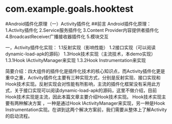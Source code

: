 # com.example.goals.hooktest
#Android插件化原理（一）Activity插件化
##前言
Android插件化原理：
1.Activity插件化
2.Service服务插件化
3.Content Provider内容提供者插件化
4.BroadcastReceiver广播接收器插件化
5.模块交互

一，Activity插件化实现：
1.1反射实现（影响性能）
1.2接口实现（可以阅读dynamic-load-apk的源码）
1.3Hook技术实现（主流技术，本demo实现）
1.3.1Hook IActivityManager来实现
1.3.2Hook Instrumentation来实现

简要介绍：四大组件的插件化是插件化技术的核心知识点，而Activity插件化更是重中之重，Activity插件化主要有三种实现方式，分别是反射实现、接口实现和Hook技术实现。反射实现会对性能有所影响，主流的插件化框架没有采用此方式，关于接口实现可以阅读dynamic-load-apk的源码，这里不做介绍，目前Hook技术实现是主流，因此本篇文章主要介绍Hook技术实现。
     Hook技术实现主要有两种解决方案 ，一种是通过Hook IActivityManager来实现，另一种是Hook Instrumentation实现。在讲到这两个解决方案前，我们需要从整体上了解Activity的启动流程。
     